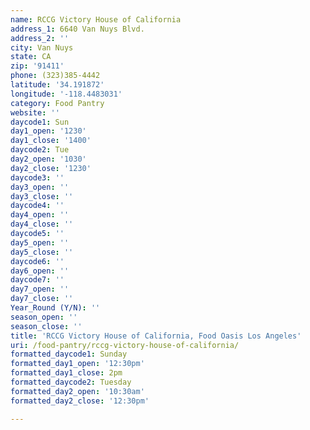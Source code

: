```yaml
---
name: RCCG Victory House of California
address_1: 6640 Van Nuys Blvd.
address_2: ''
city: Van Nuys
state: CA
zip: '91411'
phone: (323)385-4442
latitude: '34.191872'
longitude: '-118.4483031'
category: Food Pantry
website: ''
daycode1: Sun
day1_open: '1230'
day1_close: '1400'
daycode2: Tue
day2_open: '1030'
day2_close: '1230'
daycode3: ''
day3_open: ''
day3_close: ''
daycode4: ''
day4_open: ''
day4_close: ''
daycode5: ''
day5_open: ''
day5_close: ''
daycode6: ''
day6_open: ''
daycode7: ''
day7_open: ''
day7_close: ''
Year_Round (Y/N): ''
season_open: ''
season_close: ''
title: 'RCCG Victory House of California, Food Oasis Los Angeles'
uri: /food-pantry/rccg-victory-house-of-california/
formatted_daycode1: Sunday
formatted_day1_open: '12:30pm'
formatted_day1_close: 2pm
formatted_daycode2: Tuesday
formatted_day2_open: '10:30am'
formatted_day2_close: '12:30pm'

---
```

